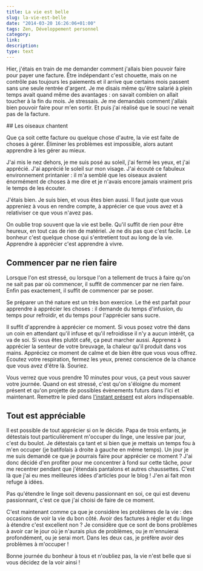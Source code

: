 ```yaml
---
title: La vie est belle
slug: la-vie-est-belle
date: "2014-03-20 16:26:06+01:00"
tags: Zen, Développement personnel
category: 
link: 
description: 
type: text
---
```


Hier, j'étais en train de me demander comment j'allais bien pouvoir faire pour payer une facture. Être indépendant c'est chouette, mais on ne contrôle pas toujours les paiements et il arrive que certains mois passent sans une seule rentrée d'argent. Je me disais même qu'être salarié à plein temps avait quand même des avantages : on savait combien on allait toucher à la fin du mois. Je stressais. Je me demandais comment j'allais bien pouvoir faire pour m'en sortir. Et puis j'ai réalisé que le souci ne venait pas de la facture. 
<!-- TEASER_END -->
## Les oiseaux chantent

Que ça soit cette facture ou quelque chose d'autre, la vie est faite de choses à gérer. Éliminer les problèmes est impossible, alors autant apprendre à les gérer au mieux.

J'ai mis le nez dehors, je me suis posé au soleil, j'ai fermé les yeux, et j'ai apprécié. J'ai apprécié le soleil sur mon visage. J'ai écouté ce fabuleux environnement printanier : il m'a semblé que les oiseaux avaient énormément de choses à me dire et je n'avais encore jamais vraiment pris le temps de les écouter.

J'étais bien. Je suis bien, et vous êtes bien aussi. Il faut juste que vous appreniez à vous en rendre compte, à apprécier ce que vous avez et à relativiser ce que vous n'avez pas.

On oublie trop souvent que la vie est belle. Qu'il suffit de rien pour être heureux, en tout cas de rien de matériel. Je ne dis pas que c'est facile. Le bonheur c'est quelque chose qui s'entretient tout au long de la vie. Apprendre à apprécier c'est apprendre à vivre.

## Commencer par ne rien faire

Lorsque l'on est stressé, ou lorsque l'on a tellement de trucs à faire qu'on ne sait pas par où commencer, il suffit de commencer par ne rien faire. Enfin pas exactement, il suffit de commencer par se poser.

Se préparer un thé nature est un très bon exercice. Le thé est parfait pour apprendre à apprécier les choses : il demande du temps d'infusion, du temps pour refroidir, et du temps pour l'apprécier sans sucre. 

Il suffit d'apprendre à apprécier ce moment. Si vous posez votre thé dans un coin en attendant qu'il infuse et qu'il refroidisse il n'y a aucun intérêt, ça va de soi. Si vous êtes plutôt café, ça peut marcher aussi. Apprenez à apprécier la senteur de votre breuvage, la chaleur qu'il produit dans vos mains. Appréciez ce moment de calme et de bien être que vous vous offrez. Écoutez votre respiration, fermez les yeux, prenez conscience de la chance que vous avez d'être là. Souriez.

Vous verrez que vous prendre 10 minutes pour vous, ça peut vous sauver votre journée. Quand on est stressé, c'est qu'on s'éloigne du moment présent et qu'on projette de possibles évènements futurs dans l'ici et maintenant. Remettre le pied dans [l'instant présent](/blog/fr/le-pouvoir-du-moment-présent/) est alors indispensable.

## Tout est appréciable

Il est possible de tout apprécier si on le décide. Papa de trois enfants, je détestais tout particulièrement m'occuper du linge, une lessive par jour, c'est du boulot. Je détestais ça tant et si bien que je mettais un temps fou à m'en occuper (je batifolais à droite à gauche en même temps). Un jour je me suis demandé ce que je pourrais faire pour apprécier ce moment ? J'ai donc décidé d'en profiter pour me concentrer à fond sur cette tâche, pour me recentrer pendant que j'étendais pantalons et autres chaussettes. C'est là que j'ai eu mes meilleures idées d'articles pour le blog ! J'en ai fait mon refuge à idées.

Pas qu'étendre le linge soit devenu passionnant en soi, ce qui est devenu passionnant, c'est ce que j'ai choisi de faire de ce moment.

C'est maintenant comme ça que je considère les problèmes de la vie : des occasions de voir la vie du bon côté. Avoir des factures à régler et du linge à étendre c'est excellent non ? Je considère que ce sont de bons problèmes à avoir car le jour où je n'aurais plus de problèmes, ou je m'ennuierai profondément, ou je serai mort. Dans les deux cas, je préfère avoir des problèmes à m'occuper !

Bonne journée du bonheur à tous et n'oubliez pas, la vie n'est belle que si vous décidez de la voir ainsi !

